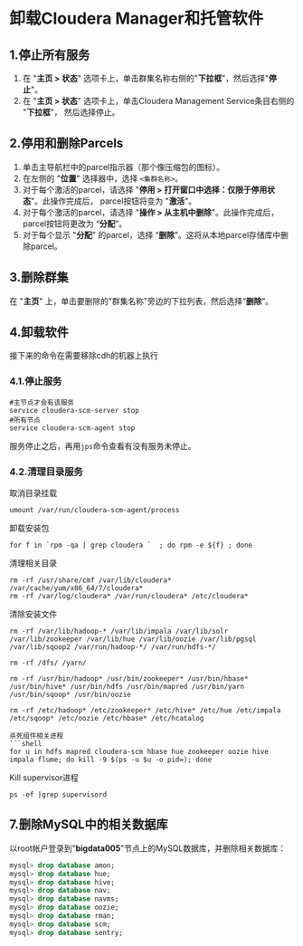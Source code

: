 卸载Cloudera Manager和托管软件
================================================================================
## 1.停止所有服务
1. 在 "**主页 > 状态**" 选项卡上，单击群集名称右侧的"**下拉框**"，然后选择"**停止**"。
2. 在 "**主页 > 状态**" 选项卡上，单击Cloudera Management Service条目右侧的 "**下拉框**"，
然后选择停止。

## 2.停用和删除Parcels
1. 单击主导航栏中的parcel指示器（那个像压缩包的图标）。
2. 在左侧的 "**位置**" 选择器中，选择 `<集群名称>`。
3. 对于每个激活的parcel，请选择 "**停用 > 打开窗口中选择：仅限于停用状态**"。此操作完成后，
parcel按钮将变为 "**激活**"。
4. 对于每个激活的parcel，请选择 "**操作 > 从主机中删除**"。此操作完成后，parcel按钮将更改为
“**分配**”。
5. 对于每个显示 "**分配**" 的parcel，选择 “**删除**”。这将从本地parcel存储库中删除parcel。

## 3.删除群集
在 "**主页**" 上，单击要删除的"群集名称"旁边的下拉列表，然后选择“**删除**”。

## 4.卸载软件
接下来的命令在需要移除cdh的机器上执行

### 4.1.停止服务 
```shell
#主节点才会有该服务
service cloudera-scm-server stop
#所有节点
service cloudera-scm-agent stop
```
服务停止之后，再用`jps`命令查看有没有服务未停止。

### 4.2.清理目录服务 
取消目录挂载
```shell
umount /var/run/cloudera-scm-agent/process
```

卸载安装包
```shell
for f in `rpm -qa | grep cloudera `  ; do rpm -e ${f} ; done
```

清理相关目录
```shell
rm -rf /usr/share/cmf /var/lib/cloudera* /var/cache/yum/x86_64/7/cloudera*
rm -rf /var/log/cloudera* /var/run/cloudera* /etc/cloudera*
```

清除安装文件
```shell
rm -rf /var/lib/hadoop-* /var/lib/impala /var/lib/solr /var/lib/zookeeper /var/lib/hue /var/lib/oozie /var/lib/pgsql /var/lib/sqoop2 /var/run/hadoop-*/ /var/run/hdfs-*/

rm -rf /dfs/ /yarn/ 

rm -rf /usr/bin/hadoop* /usr/bin/zookeeper* /usr/bin/hbase* /usr/bin/hive* /usr/bin/hdfs /usr/bin/mapred /usr/bin/yarn /usr/bin/sqoop* /usr/bin/oozie

rm -rf /etc/hadoop* /etc/zookeeper* /etc/hive* /etc/hue /etc/impala /etc/sqoop* /etc/oozie /etc/hbase* /etc/hcatalog

杀死组件相关进程
```shell
for u in hdfs mapred cloudera-scm hbase hue zookeeper oozie hive impala flume; do kill -9 $(ps -u $u -o pid=); done
```

Kill supervisor进程
```sehll
ps -ef |grep supervisord
```

## 7.删除MySQL中的相关数据库
以root帐户登录到"**bigdata005**"节点上的MySQL数据库，并删除相关数据库：
```sql
mysql> drop database amon;
mysql> drop database hue;
mysql> drop database hive;
mysql> drop database nav;
mysql> drop database navms;
mysql> drop database oozie;
mysql> drop database rman;
mysql> drop database scm;
mysql> drop database sentry;
```
